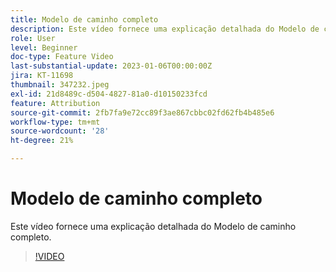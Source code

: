 ```yaml
---
title: Modelo de caminho completo
description: Este vídeo fornece uma explicação detalhada do Modelo de caminho completo.
role: User
level: Beginner
doc-type: Feature Video
last-substantial-update: 2023-01-06T00:00:00Z
jira: KT-11698
thumbnail: 347232.jpeg
exl-id: 21d8489c-d504-4827-81a0-d10150233fcd
feature: Attribution
source-git-commit: 2fb7fa9e72cc89f3ae867cbbc02fd62fb4b485e6
workflow-type: tm+mt
source-wordcount: '28'
ht-degree: 21%

---
```


# Modelo de caminho completo

Este vídeo fornece uma explicação detalhada do Modelo de caminho completo.

>[!VIDEO](https://video.tv.adobe.com/v/347232/?quality=12&learn=on)
